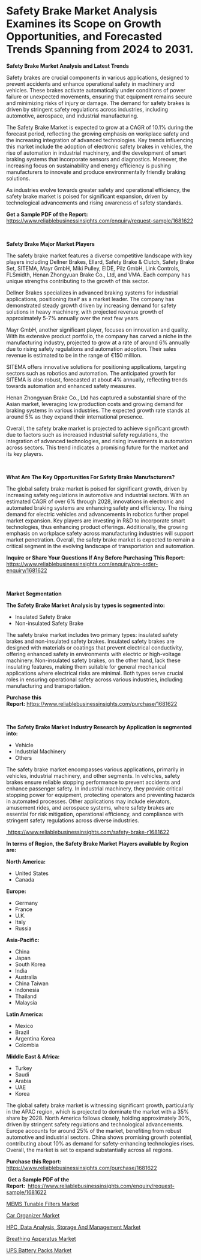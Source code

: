 <p><h1>Safety Brake Market Analysis Examines its Scope on Growth Opportunities, and Forecasted Trends Spanning from 2024 to 2031.</h1></p><p><strong>Safety Brake Market Analysis and Latest Trends</strong></p>
<p><p>Safety brakes are crucial components in various applications, designed to prevent accidents and enhance operational safety in machinery and vehicles. These brakes activate automatically under conditions of power failure or unexpected movements, ensuring that equipment remains secure and minimizing risks of injury or damage. The demand for safety brakes is driven by stringent safety regulations across industries, including automotive, aerospace, and industrial manufacturing.</p><p>The Safety Brake Market is expected to grow at a CAGR of 10.1% during the forecast period, reflecting the growing emphasis on workplace safety and the increasing integration of advanced technologies. Key trends influencing this market include the adoption of electronic safety brakes in vehicles, the rise of automation in industrial machinery, and the development of smart braking systems that incorporate sensors and diagnostics. Moreover, the increasing focus on sustainability and energy efficiency is pushing manufacturers to innovate and produce environmentally friendly braking solutions. </p><p>As industries evolve towards greater safety and operational efficiency, the safety brake market is poised for significant expansion, driven by technological advancements and rising awareness of safety standards.</p></p>
<p><strong>Get a Sample PDF of the Report:&nbsp;</strong> <a href="https://www.reliablebusinessinsights.com/enquiry/request-sample/1681622?utm_campaign=97&utm_medium=2&utm_source=Github&utm_content=ia&utm_term=01102024&utm_id=safety-brake">https://www.reliablebusinessinsights.com/enquiry/request-sample/1681622</a></p>
<p>&nbsp;</p>
<p><strong>Safety Brake Major Market Players</strong></p>
<p><p>The safety brake market features a diverse competitive landscape with key players including Dellner Brakes, Ellard, Safety Brake & Clutch, Safety Brake Set, SITEMA, Mayr GmbH, Miki Pulley, EIDE, Pilz GmbH, Link Controls, FLSmidth, Henan Zhongyuan Brake Co., Ltd, and VMA. Each company has unique strengths contributing to the growth of this sector.</p><p>Dellner Brakes specializes in advanced braking systems for industrial applications, positioning itself as a market leader. The company has demonstrated steady growth driven by increasing demand for safety solutions in heavy machinery, with projected revenue growth of approximately 5-7% annually over the next few years.</p><p>Mayr GmbH, another significant player, focuses on innovation and quality. With its extensive product portfolio, the company has carved a niche in the manufacturing industry, projected to grow at a rate of around 6% annually due to rising safety regulations and automation adoption. Their sales revenue is estimated to be in the range of €150 million.</p><p>SITEMA offers innovative solutions for positioning applications, targeting sectors such as robotics and automation. The anticipated growth for SITEMA is also robust, forecasted at about 4% annually, reflecting trends towards automation and enhanced safety measures. </p><p>Henan Zhongyuan Brake Co., Ltd has captured a substantial share of the Asian market, leveraging low production costs and growing demand for braking systems in various industries. The expected growth rate stands at around 5% as they expand their international presence.</p><p>Overall, the safety brake market is projected to achieve significant growth due to factors such as increased industrial safety regulations, the integration of advanced technologies, and rising investments in automation across sectors. This trend indicates a promising future for the market and its key players.</p></p>
<p>&nbsp;</p>
<p><strong>What Are The Key Opportunities For Safety Brake Manufacturers?</strong></p>
<p><p>The global safety brake market is poised for significant growth, driven by increasing safety regulations in automotive and industrial sectors. With an estimated CAGR of over 6% through 2028, innovations in electronic and automated braking systems are enhancing safety and efficiency. The rising demand for electric vehicles and advancements in robotics further propel market expansion. Key players are investing in R&D to incorporate smart technologies, thus enhancing product offerings. Additionally, the growing emphasis on workplace safety across manufacturing industries will support market penetration. Overall, the safety brake market is expected to remain a critical segment in the evolving landscape of transportation and automation.</p></p>
<p><strong>Inquire or Share Your Questions If Any Before Purchasing This Report:</strong> <a href="https://www.reliablebusinessinsights.com/enquiry/pre-order-enquiry/1681622?utm_campaign=97&utm_medium=2&utm_source=Github&utm_content=ia&utm_term=01102024&utm_id=safety-brake">https://www.reliablebusinessinsights.com/enquiry/pre-order-enquiry/1681622</a></p>
<p>&nbsp;</p>
<p><strong>Market Segmentation</strong></p>
<p><strong>The Safety Brake Market Analysis by types is segmented into:</strong></p>
<p><ul><li>Insulated Safety Brake</li><li>Non-insulated Safety Brake</li></ul></p>
<p><p>The safety brake market includes two primary types: insulated safety brakes and non-insulated safety brakes. Insulated safety brakes are designed with materials or coatings that prevent electrical conductivity, offering enhanced safety in environments with electric or high-voltage machinery. Non-insulated safety brakes, on the other hand, lack these insulating features, making them suitable for general mechanical applications where electrical risks are minimal. Both types serve crucial roles in ensuring operational safety across various industries, including manufacturing and transportation.</p></p>
<p><strong>Purchase this Report:&nbsp;</strong><a href="https://www.reliablebusinessinsights.com/purchase/1681622?utm_campaign=97&utm_medium=2&utm_source=Github&utm_content=ia&utm_term=01102024&utm_id=safety-brake">https://www.reliablebusinessinsights.com/purchase/1681622</a></p>
<p>&nbsp;</p>
<p><strong>The Safety Brake Market Industry Research by Application is segmented into:</strong></p>
<p><ul><li>Vehicle</li><li>Industrial Machinery</li><li>Others</li></ul></p>
<p><p>The safety brake market encompasses various applications, primarily in vehicles, industrial machinery, and other segments. In vehicles, safety brakes ensure reliable stopping performance to prevent accidents and enhance passenger safety. In industrial machinery, they provide critical stopping power for equipment, protecting operators and preventing hazards in automated processes. Other applications may include elevators, amusement rides, and aerospace systems, where safety brakes are essential for risk mitigation, operational efficiency, and compliance with stringent safety regulations across diverse industries.</p></p>
<p><a href="https://www.reliablebusinessinsights.com/safety-brake-r1681622?utm_campaign=97&utm_medium=2&utm_source=Github&utm_content=ia&utm_term=01102024&utm_id=safety-brake">&nbsp;https://www.reliablebusinessinsights.com/safety-brake-r1681622</a></p>
<p><strong>In terms of Region, the Safety Brake Market Players available by Region are:</strong></p>
<p>
    <p> <strong> North America: </strong>
        <ul>
            <li>United States</li>
            <li>Canada</li>
        </ul>
        </p> 
    <p> <strong> Europe: </strong>
        <ul>
            <li>Germany</li>
            <li>France</li>
            <li>U.K.</li>
            <li>Italy</li>
            <li>Russia</li>
        </ul>
        </p> 
    <p> <strong> Asia-Pacific: </strong>
        <ul>
            <li>China</li>
            <li>Japan</li>
            <li>South Korea</li>
            <li>India</li>
            <li>Australia</li>
            <li>China Taiwan</li>
            <li>Indonesia</li>
            <li>Thailand</li>
            <li>Malaysia</li>
        </ul>
        </p> 
    <p> <strong> Latin America: </strong>
        <ul>
            <li>Mexico</li>
            <li>Brazil</li>
            <li>Argentina Korea</li>
            <li>Colombia</li>
        </ul>
        </p> 
    <p> <strong> Middle East & Africa: </strong>
        <ul>
            <li>Turkey</li>
            <li>Saudi</li>
            <li>Arabia</li>
            <li>UAE</li>
            <li>Korea</li>
        </ul>
    </p>
    </p>
<p><p>The global safety brake market is witnessing significant growth, particularly in the APAC region, which is projected to dominate the market with a 35% share by 2028. North America follows closely, holding approximately 30%, driven by stringent safety regulations and technological advancements. Europe accounts for around 25% of the market, benefiting from robust automotive and industrial sectors. China shows promising growth potential, contributing about 10% as demand for safety-enhancing technologies rises. Overall, the market is set to expand substantially across all regions.</p></p>
<p><strong>Purchase this Report: </strong><a href="https://www.reliablebusinessinsights.com/purchase/1681622?utm_campaign=97&utm_medium=2&utm_source=Github&utm_content=ia&utm_term=01102024&utm_id=safety-brake">https://www.reliablebusinessinsights.com/purchase/1681622</a></p>
<p>&nbsp;<strong>Get a Sample PDF of the Report:&nbsp;&nbsp;</strong><a href="https://www.reliablebusinessinsights.com/enquiry/request-sample/1681622?utm_campaign=97&utm_medium=2&utm_source=Github&utm_content=ia&utm_term=01102024&utm_id=safety-brake">https://www.reliablebusinessinsights.com/enquiry/request-sample/1681622</a></p>
<p><strong></strong></p>
<p><p><a href="https://issuu.com/reportprime-2/docs/mems-tunable-filters-market-size-20_40590997ce2bfa?utm_campaign=97&utm_medium=2&utm_source=Github&utm_content=ia&utm_term=01102024&utm_id=safety-brake">MEMS Tunable Filters Market</a></p><p><a href="https://medium.com/@smalekbauker1/unlocking-growth-potential-strategic-analysis-of-car-organizer-market-forecasted-for-period-from-6f075410bbc5?postPublishedType=repub&utm_campaign=97&utm_medium=2&utm_source=Github&utm_content=ia&utm_term=01102024&utm_id=safety-brake">Car Organizer Market</a></p><p><a href="https://github.com/michaelhall412/Market-Research-Report-List-1/blob/main/hpc-data-analysis-storage-and-management-market.md?utm_campaign=97&utm_medium=2&utm_source=Github&utm_content=ia&utm_term=01102024&utm_id=safety-brake">HPC, Data Analysis, Storage And Management Market</a></p><p><a href="https://www.linkedin.com/pulse/breathing-apparatus-market-segmentation-geographical-regions-fmolf?utm_campaign=97&utm_medium=2&utm_source=Github&utm_content=ia&utm_term=01102024&utm_id=safety-brake">Breathing Apparatus Market</a></p><p><a href="https://issuu.com/reportprime-2/docs/ups-battery-packs-market-size-2030._90a91300d2adb5?utm_campaign=97&utm_medium=2&utm_source=Github&utm_content=ia&utm_term=01102024&utm_id=safety-brake">UPS Battery Packs Market</a></p></p>